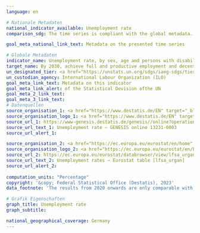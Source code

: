 ```yaml
---
language: en    

# Nationale Metadaten    
national_indicator_available: Unemployment rate    
comparison_sdg: The time series is compliant with the global metadata.    

goal_meta_national_link_text: Metadata on the presented time series    

# Globale Metadaten    
indicator_name: Unemployment rate, by sex, age and persons with disabilities    
target_name: By 2030, achieve full and productive employment and decent work for all women and men, including for young people and persons with disabilities, and equal pay for work of equal value    
un_designated_tier: <a href="https://unstats.un.org/sdgs/iaeg-sdgs/tier-classification/" title="Click here for more information on the UN tier classification."  target="_blank" onclick="return confirm_alert(this);">Tier I</a>    
un_custodian_agency: International Labour Organization (ILO)    
goal_meta_link_text: Metadata on this indicator    
goal_meta_link_alert: of the Statistical Devision ofthe UN    
goal_meta_2_link_text:     
goal_meta_3_link_text:         
# Datenquellen
source_organisation_1: <a href="https://www.destatis.de/EN" target="_blank"> Federal Statistical Office (Destatis) </a>
source_organisation_logo_1: <a href="https://www.destatis.de/EN" target="_blank"><img src="https://g205sdgs.github.io/sdg-indicators/public/OrgImgEn/destatis.png" alt="Logo destatis" style="height:60px; width:148px"/></a>
source_url_1: https://www-genesis.destatis.de/genesis//online?operation=table&code=13231-0003&bypass=true&language=en
source_url_text_1: Unemployment rate – GENESIS online 13231-0003
source_url_alert_1: 

source_organisation_2: <a href="https://ec.europa.eu/eurostat/en/home" target="_blank" onclick="return confirm_alert('');"> Statistical office of the European Union (Eurostat) </a>
source_organisation_logo_2: <a href="https://ec.europa.eu/eurostat/en/home" target="_blank" onclick="return confirm_alert('');"><img src="https://g205sdgs.github.io/sdg-indicators/public/OrgImgEn/eurostat.png" alt="Logo eurostat" style="height:60px; width:148px"/></a>
source_url_2: https://ec.europa.eu/eurostat/databrowser/view/lfsa_urgan/default/table?lang=en
source_url_text_2: Unemployment rates – Eurostat table [lfsa_urgan]
source_url_alert_2: 
    
computation_units: "Percentage"    
copyright: '&copy; Federal Statistical Office (Destatis), 2023'    
data_footnote: 'The results from 2020 onwards are only comparable with previous years to a limited extent. For more information see "3. Data description" in the national metadata.'    

# Grafik Eigenschaften    
graph_title: Unemployment rate
graph_subtitle:     

national_geographical_coverage: Germany    
---
```


<span></span>